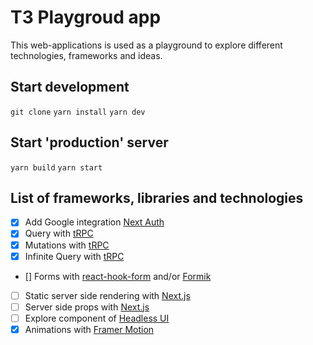 # T3 Playgroud app

This web-applications is used as a playground to explore different technologies, frameworks and ideas.

## Start development

`git clone`
`yarn install`
`yarn dev`

## Start 'production' server

`yarn build`
`yarn start`

## List of frameworks, libraries and technologies

- [x] Add Google integration [Next Auth](https://nextjs.org/)
- [X] Query with [tRPC](https://trpc.io/)
- [X] Mutations with [tRPC](https://trpc.io/)
- [X] Infinite Query with [tRPC](https://trpc.io/)
- [] Forms with [react-hook-form](https://react-hook-form.com/) and/or [Formik](https://formik.org/)
- [ ] Static server side rendering with [Next.js](https://nextjs.org/docs/basic-features/data-fetching/get-static-paths)
- [ ] Server side props with [Next.js](https://nextjs.org/docs/basic-features/data-fetching/getServerSideProps)
- [ ] Explore component of [Headless UI](https://headlessui.dev/)
- [X] Animations with [Framer Motion](https://www.framer.com/motion/)
